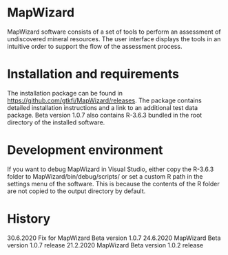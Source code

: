 # MapWizard
MapWizard software consists of a set of tools to perform an assessment of undiscovered mineral resources. The user interface displays the tools in an intuitive order to support the flow of the assessment process. 

# Installation and requirements
The installation package can be found in https://github.com/gtkfi/MapWizard/releases. The package contains detailed installation instructions and a link to an additional test data package. Beta version 1.0.7 also contains R-3.6.3 bundled in the root directory of the installed software.

# Development environment
If you want to debug MapWizard in Visual Studio, either copy the R-3.6.3 folder to MapWizard/bin/debug/scripts/ or set a custom R path in the settings menu of the software. This is because the contents of the R folder are not copied to the output directory by default. 

# History
30.6.2020 Fix for MapWizard Beta version 1.0.7 
24.6.2020 MapWizard Beta version 1.0.7 release 
21.2.2020 MapWizard Beta version 1.0.2 release
